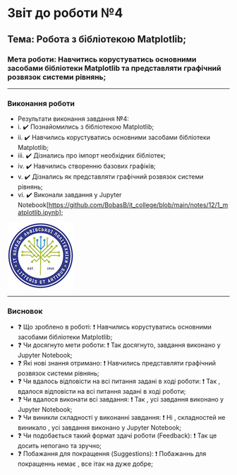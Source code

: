 # Звіт до роботи №4
## Тема: Робота з бібліотекою Matplotlib;  
### Мета роботи: Навчитись корустуватись основними засобами бібліотеки Matplotlib та представляти графічний розвязок системи рівнянь; 
 
--- 
 
### Виконання роботи 
- Результати виконання завдання №4: 
- i. :heavy_check_mark: Познайомились з бібліотекою Matplotlib; 
- ii. :heavy_check_mark: Навчились корустуватись основними засобами бібліотеки Matplotlib; 
- iii. :heavy_check_mark: Дізнались про імпорт необхідних бібліотек; 
- iv. :heavy_check_mark: Навчились створенню базових графіків; 
- v. :heavy_check_mark: Дізнались як представляти графічний розвязок системи рівнянь;
- vi. :heavy_check_mark: Виконали завдання у Jupyter Notebook[https://github.com/BobasB/it_college/blob/main/notes/12/1_matplotlib.ipynb]; 


![logo](https://github.com/BobasB/it_college/blob/main/reports/pictures/logo-lit.jpg)
 
---

### Висновок 
- :question: Що зроблено в роботі: :exclamation: Навчились корустуватись основними засобами бібліотеки Matplotlib; 
- :question: Чи досягнуто мети роботи: :exclamation: Так досягнуто, завдання виконано у Jupyter Notebook;
- :question: Які нові знання отримано: :exclamation: Навчились представляти графічний розвязок системи рівнянь;
- :question: Чи вдалось відповісти на всі питання задані в ході роботи: :exclamation: Так , вдалося відповісти на всі питання задані в ході роботи;
- :question: Чи вдалося виконати всі завдання: :exclamation: Так , усі завдання виконано у Jupyter Notebook;
- :question: Чи виникли складності у виконанні завдання: :exclamation: Ні , складностей не виникало , усі завдання виконано у Jupyter Notebook;
- :question: Чи подобається такий формат здачі роботи (Feedback): :exclamation: Так це досить непогано та зручно;
- :question: Побажання для покращення (Suggestions): :exclamation: Побажаннь для покращеннь немає , все ітак на дуже добре;